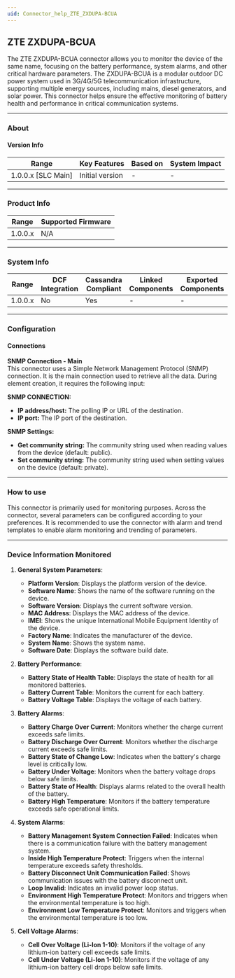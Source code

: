 ```yaml
---
uid: Connector_help_ZTE_ZXDUPA-BCUA
---
```


## ZTE ZXDUPA-BCUA

The ZTE ZXDUPA-BCUA connector allows you to monitor the device of the same name, focusing on the battery performance, system alarms, and other critical hardware parameters. The ZXDUPA-BCUA is a modular outdoor DC power system used in 3G/4G/5G telecommunication infrastructure, supporting multiple energy sources, including mains, diesel generators, and solar power. This connector helps ensure the effective monitoring of battery health and performance in critical communication systems.

---

### About

#### Version Info

| Range       | Key Features    | Based on | System Impact |
|-------------|-----------------|----------|---------------|
| 1.0.0.x [SLC Main] | Initial version | -        | -             |

---

### Product Info

| Range      | Supported Firmware |
|------------|--------------------|
| 1.0.0.x    | N/A                |

---

### System Info

| Range      | DCF Integration | Cassandra Compliant | Linked Components | Exported Components |
|------------|-----------------|---------------------|-------------------|---------------------|
| 1.0.0.x    | No              | Yes                 | -                 | -                   |

---

### Configuration

#### Connections

**SNMP Connection - Main**  
This connector uses a Simple Network Management Protocol (SNMP) connection. It is the main connection used to retrieve all the data. During element creation, it requires the following input:

**SNMP CONNECTION:**

- **IP address/host:** The polling IP or URL of the destination.  
- **IP port:** The IP port of the destination.

**SNMP Settings:**

- **Get community string:** The community string used when reading values from the device (default: public).  
- **Set community string:** The community string used when setting values on the device (default: private).

---

### How to use

This connector is primarily used for monitoring purposes. Across the connector, several parameters can be configured according to your preferences. It is recommended to use the connector with alarm and trend templates to enable alarm monitoring and trending of parameters.

---

### Device Information Monitored

1. **General System Parameters**:  
   - **Platform Version**: Displays the platform version of the device.  
   - **Software Name**: Shows the name of the software running on the device.  
   - **Software Version**: Displays the current software version.  
   - **MAC Address**: Displays the MAC address of the device.  
   - **IMEI**: Shows the unique International Mobile Equipment Identity of the device.  
   - **Factory Name**: Indicates the manufacturer of the device.  
   - **System Name**: Shows the system name.  
   - **Software Date**: Displays the software build date.

2. **Battery Performance**:  
   - **Battery State of Health Table**: Displays the state of health for all monitored batteries.  
   - **Battery Current Table**: Monitors the current for each battery.  
   - **Battery Voltage Table**: Displays the voltage of each battery.

3. **Battery Alarms**:  
   - **Battery Charge Over Current**: Monitors whether the charge current exceeds safe limits.  
   - **Battery Discharge Over Current**: Monitors whether the discharge current exceeds safe limits.  
   - **Battery State of Change Low**: Indicates when the battery's charge level is critically low.  
   - **Battery Under Voltage**: Monitors when the battery voltage drops below safe limits.  
   - **Battery State of Health**: Displays alarms related to the overall health of the battery.  
   - **Battery High Temperature**: Monitors if the battery temperature exceeds safe operational limits.

4. **System Alarms**:  
   - **Battery Management System Connection Failed**: Indicates when there is a communication failure with the battery management system.  
   - **Inside High Temperature Protect**: Triggers when the internal temperature exceeds safety thresholds.  
   - **Battery Disconnect Unit Communication Failed**: Shows communication issues with the battery disconnect unit.  
   - **Loop Invalid**: Indicates an invalid power loop status.  
   - **Environment High Temperature Protect**: Monitors and triggers when the environmental temperature is too high.  
   - **Environment Low Temperature Protect**: Monitors and triggers when the environmental temperature is too low.

5. **Cell Voltage Alarms**:  
   - **Cell Over Voltage (Li-Ion 1-10)**: Monitors if the voltage of any lithium-ion battery cell exceeds safe limits.  
   - **Cell Under Voltage (Li-Ion 1-10)**: Monitors if the voltage of any lithium-ion battery cell drops below safe limits.
